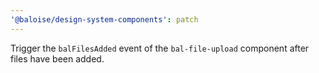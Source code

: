 ```yaml
---
'@baloise/design-system-components': patch
---
```


Trigger the `balFilesAdded` event of the `bal-file-upload` component after files have been added.

